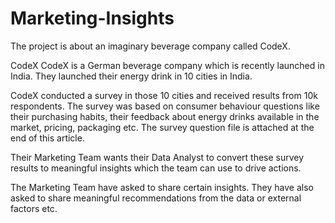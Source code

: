 # Marketing-Insights
The project is about an imaginary beverage company called CodeX.

CodeX
CodeX is a German beverage company which is recently launched in India. They launched their energy drink in 10 cities in India.

CodeX conducted a survey in those 10 cities and received results from 10k respondents.
The survey was based on consumer behaviour questions like their purchasing habits, their feedback about energy drinks available in the market, pricing, packaging etc.
The survey question file is attached at the end of this article.

Their Marketing Team wants their Data Analyst to convert these survey results to meaningful insights which the team can use to drive actions.

The Marketing Team have asked to share certain insights. They have also asked to share meaningful recommendations from the data or external factors etc.

